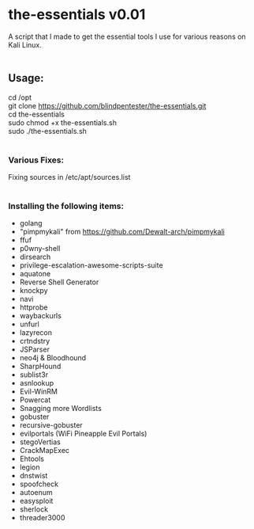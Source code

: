 # the-essentials v0.01  
A script that I made to get the essential tools I use for various reasons on Kali Linux.<br /><br />
## Usage:  
cd /opt  
git clone https://github.com/blindpentester/the-essentials.git  
cd the-essentials  
sudo chmod +x the-essentials.sh  
sudo ./the-essentials.sh  
<br />
### Various Fixes:  
Fixing sources in /etc/apt/sources.list  
<br />
### Installing the following items:  
  
* golang  
* "pimpmykali" from https://github.com/Dewalt-arch/pimpmykali  
* ffuf  
* p0wny-shell  
* dirsearch  
* privilege-escalation-awesome-scripts-suite  
* aquatone  
* Reverse Shell Generator  
* knockpy  
* navi  
* httprobe  
* waybackurls  
* unfurl  
* lazyrecon  
* crtndstry  
* JSParser  
* neo4j & Bloodhound  
* SharpHound  
* sublist3r  
* asnlookup  
* Evil-WinRM  
* Powercat  
* Snagging more Wordlists  
* gobuster  
* recursive-gobuster  
* evilportals (WiFi Pineapple Evil Portals)  
* stegoVertias  
* CrackMapExec  
* Ehtools  
* legion  
* dnstwist  
* spoofcheck  
* autoenum  
* easysploit  
* sherlock  
* threader3000  
